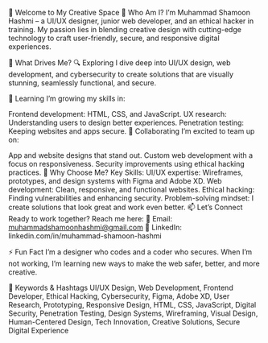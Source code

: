 👋 Welcome to My Creative Space
🌟 Who Am I?
I’m Muhammad Shamoon Hashmi – a UI/UX designer, junior web developer, and an ethical hacker in training. My passion lies in blending creative design with cutting-edge technology to craft user-friendly, secure, and responsive digital experiences.

🚀 What Drives Me?
🔍 Exploring
I dive deep into UI/UX design, web development, and cybersecurity to create solutions that are visually stunning, seamlessly functional, and secure.

📖 Learning
I’m growing my skills in:

Frontend development: HTML, CSS, and JavaScript.
UX research: Understanding users to design better experiences.
Penetration testing: Keeping websites and apps secure.
🤝 Collaborating
I’m excited to team up on:

App and website designs that stand out.
Custom web development with a focus on responsiveness.
Security improvements using ethical hacking practices.
💼 Why Choose Me?
Key Skills:
UI/UX expertise: Wireframes, prototypes, and design systems with Figma and Adobe XD.
Web development: Clean, responsive, and functional websites.
Ethical hacking: Finding vulnerabilities and enhancing security.
Problem-solving mindset: I create solutions that look great and work even better.
📫 Let’s Connect
Ready to work together? Reach me here:
📧 Email: muhammadshamoonhashmi@gmail.com
💼 LinkedIn: linkedin.com/in/muhammad-shamoon-hashmi

⚡ Fun Fact
I’m a designer who codes and a coder who secures. When I’m not working, I’m learning new ways to make the web safer, better, and more creative.

🌟 Keywords & Hashtags
UI/UX Design, Web Development, Frontend Developer, Ethical Hacking, Cybersecurity, Figma, Adobe XD,
User Research, Prototyping,
Responsive Design, HTML, CSS, JavaScript, Digital Security, Penetration Testing, Design Systems,
Wireframing, Visual Design, Human-Centered Design,
Tech Innovation, Creative Solutions, Secure Digital Experience
